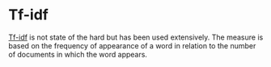 # Tf-idf

[Tf-idf](https://fr.wikipedia.org/wiki/TF-IDF) is not state of the hard but has been used extensively.
The measure is based on the frequency of appearance of a word in relation to the number of documents in which the word appears.